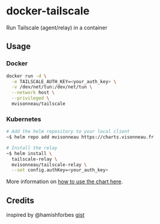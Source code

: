 # docker-tailscale

Run Tailscale (agent/relay) in a container

## Usage

### Docker

```bash
docker run -d \
  -e TAILSCALE_AUTH_KEY=<your_auth_key> \
  -v /dev/net/tun:/dev/net/tun \
  --network host \
  --privileged \
  mvisonneau/tailscale
```

### Kubernetes

```bash
# Add the helm repository to your local client
~$ helm repo add mvisonneau https://charts.visonneau.fr

# Install the relay
~$ helm install \
  tailscale-relay \
  mvisonneau/tailscale-relay \
  --set config.authKey=<your_auth_key>
```

More information on [how to use the chart here](https://github.com/mvisonneau/helm-charts/blob/main/charts/tailscale-relay).

## Credits

inspired by @hamishforbes [gist](https://gist.github.com/hamishforbes/2ac7ae9d7ea47cad4e3a813c9b45c10f)
